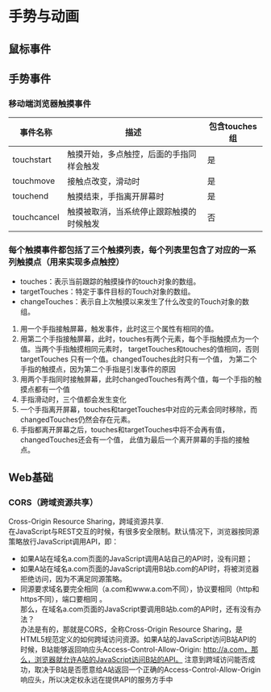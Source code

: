 # 手势与动画
## 鼠标事件

## 手势事件
### 移动端浏览器触摸事件
|事件名称	|描述	|包含touches组|
|---|---|---|
|touchstart	|触摸开始，多点触控，后面的手指同样会触发|	是|
|touchmove	|接触点改变，滑动时	|是|
|touchend	|触摸结束，手指离开屏幕时	|是|
|touchcancel|	触摸被取消，当系统停止跟踪触摸的时候触发	|否|

### 每个触摸事件都包括了三个触摸列表，每个列表里包含了对应的一系列触摸点（用来实现多点触控）
- touches：表示当前跟踪的触摸操作的touch对象的数组。
- targetTouches：特定于事件目标的Touch对象的数组。
- changeTouches：表示自上次触摸以来发生了什么改变的Touch对象的数组。
1. 用一个手指接触屏幕，触发事件，此时这三个属性有相同的值。
2. 用第二个手指接触屏幕，此时，touches有两个元素，每个手指触摸点为一个值。当两个手指触摸相同元素时，
targetTouches和touches的值相同，否则targetTouches 只有一个值。changedTouches此时只有一个值，
为第二个手指的触摸点，因为第二个手指是引发事件的原因
3. 用两个手指同时接触屏幕，此时changedTouches有两个值，每一个手指的触摸点都有一个值
4. 手指滑动时，三个值都会发生变化
5. 一个手指离开屏幕，touches和targetTouches中对应的元素会同时移除，而changedTouches仍然会存在元素。
6. 手指都离开屏幕之后，touches和targetTouches中将不会再有值，changedTouches还会有一个值，
此值为最后一个离开屏幕的手指的接触点。


## Web基础
### CORS（跨域资源共享）
Cross-Origin Resource Sharing，跨域资源共享.<br>
在JavaScript与REST交互的时候，有很多安全限制。默认情况下，浏览器按同源策略放行JavaScript调用API，即：
- 如果A站在域名a.com页面的JavaScript调用A站自己的API时，没有问题；
- 如果A站在域名a.com页面的JavaScript调用B站b.com的API时，将被浏览器拒绝访问，因为不满足同源策略。
- 同源要求域名要完全相同（a.com和www.a.com不同），协议要相同（http和https不同），端口要相同 。
<br>那么，在域名a.com页面的JavaScript要调用B站b.com的API时，还有没有办法？
<br>办法是有的，那就是CORS，全称Cross-Origin Resource Sharing，是HTML5规范定义的如何跨域访问资源。如果A站的JavaScript访问B站API的时候，B站能够返回响应头Access-Control-Allow-Origin: http://a.com，那么，浏览器就允许A站的JavaScript访问B站的API。
注意到跨域访问能否成功，取决于B站是否愿意给A站返回一个正确的Access-Control-Allow-Origin响应头，所以决定权永远在提供API的服务方手中